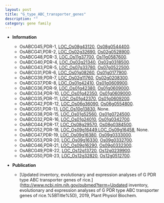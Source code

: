 ```yaml
---
layout: post
title: "G_type_ABC_transporter_genes"
description: ""
category: gene family
---
```


* **Information**  
    + OsABCG45,PDR-1, [LOC_Os08g43120](http://rice.uga.edu/cgi-bin/ORF_infopage.cgi?orf=LOC_Os08g43120), [Os08g0544400](https://rapdb.dna.affrc.go.jp/locus/?name=Os08g0544400).
    + OsABCG41,PDR-2, [LOC_Os02g32690](http://rice.uga.edu/cgi-bin/ORF_infopage.cgi?orf=LOC_Os02g32690), [Os02g0528900](https://rapdb.dna.affrc.go.jp/locus/?name=Os02g0528900).
    + OsABCG48,PDR-3, [LOC_Os11g37700](http://rice.uga.edu/cgi-bin/ORF_infopage.cgi?orf=LOC_Os11g37700), [Os11g0587600](https://rapdb.dna.affrc.go.jp/locus/?name=Os11g0587600).
    + OsABCG40,PDR-4, [LOC_Os02g21340](http://rice.uga.edu/cgi-bin/ORF_infopage.cgi?orf=LOC_Os02g21340), [Os02g0318500](https://rapdb.dna.affrc.go.jp/locus/?name=Os02g0318500).
    + OsABCG43,PDR-5, [LOC_Os07g33780](http://rice.uga.edu/cgi-bin/ORF_infopage.cgi?orf=LOC_Os07g33780), [Os07g0522500](https://rapdb.dna.affrc.go.jp/locus/?name=Os07g0522500).
    + OsABCG31,PDR-6, [LOC_Os01g08260](http://rice.uga.edu/cgi-bin/ORF_infopage.cgi?orf=LOC_Os01g08260), [Os01g0177900](https://rapdb.dna.affrc.go.jp/locus/?name=Os01g0177900).
    + OsABCG39,PDR-7, [LOC_Os02g11760](http://rice.uga.edu/cgi-bin/ORF_infopage.cgi?orf=LOC_Os02g11760), [Os02g0208300](https://rapdb.dna.affrc.go.jp/locus/?name=Os02g0208300).
    + OsABCG37,PDR-8, [LOC_Os01g42410](http://rice.uga.edu/cgi-bin/ORF_infopage.cgi?orf=LOC_Os01g42410), [Os01g0609900](https://rapdb.dna.affrc.go.jp/locus/?name=Os01g0609900).
    + OsABCG36,PDR-9, [LOC_Os01g42380](http://rice.uga.edu/cgi-bin/ORF_infopage.cgi?orf=LOC_Os01g42380), [Os01g0609000](https://rapdb.dna.affrc.go.jp/locus/?name=Os01g0609000).
    + OsABCG34,PDR-10, [LOC_Os01g42350](http://rice.uga.edu/cgi-bin/ORF_infopage.cgi?orf=LOC_Os01g42350), [Os01g0609000](https://rapdb.dna.affrc.go.jp/locus/?name=Os01g0609000).
    + OsABCG35,PDR-11, [LOC_Os01g42370](http://rice.uga.edu/cgi-bin/ORF_infopage.cgi?orf=LOC_Os01g42370), [Os01g0609200](https://rapdb.dna.affrc.go.jp/locus/?name=Os01g0609200).
    + OsABCG42,PDR-12, [LOC_Os06g36090](http://rice.uga.edu/cgi-bin/ORF_infopage.cgi?orf=LOC_Os06g36090), [Os06g0554800](https://rapdb.dna.affrc.go.jp/locus/?name=Os06g0554800).
    + OsABCG51,PDR-13, [LOC_Os10g13830](http://rice.uga.edu/cgi-bin/ORF_infopage.cgi?orf=LOC_Os10g13830), None.
    + OsABCG38,PDR-15, [LOC_Os01g52560](http://rice.uga.edu/cgi-bin/ORF_infopage.cgi?orf=LOC_Os01g52560), [Os01g0724500](https://rapdb.dna.affrc.go.jp/locus/?name=Os01g0724500).
    + OsABCG32,PDR-16, [LOC_Os01g24010](http://rice.uga.edu/cgi-bin/ORF_infopage.cgi?orf=LOC_Os01g24010), [Os01g0342700](https://rapdb.dna.affrc.go.jp/locus/?name=Os01g0342700).
    + OsABCG44,PDR-17, [LOC_Os08g29570](http://rice.uga.edu/cgi-bin/ORF_infopage.cgi?orf=LOC_Os08g29570), [Os08g0384500](https://rapdb.dna.affrc.go.jp/locus/?name=Os08g0384500).
    + OsABCG52,PDR-18, [LOC_Os09g16449](http://rice.uga.edu/cgi-bin/ORF_infopage.cgi?orf=LOC_Os09g16449),[LOC_Os09g16458](http://rice.uga.edu/cgi-bin/ORF_infopage.cgi?orf=LOC_Os09g16458), None.
    + OsABCG47,PDR-19, [LOC_Os09g16380](http://rice.uga.edu/cgi-bin/ORF_infopage.cgi?orf=LOC_Os09g16380), [Os09g0333000](https://rapdb.dna.affrc.go.jp/locus/?name=Os09g0333000).
    + OsABCG53,PDR-20, [LOC_Os09g16330](http://rice.uga.edu/cgi-bin/ORF_infopage.cgi?orf=LOC_Os09g16330), [Os09g0332700](https://rapdb.dna.affrc.go.jp/locus/?name=Os09g0332700).
    + OsABCG46,PDR-21, [LOC_Os09g16290](http://rice.uga.edu/cgi-bin/ORF_infopage.cgi?orf=LOC_Os09g16290), [Os09g0332300](https://rapdb.dna.affrc.go.jp/locus/?name=Os09g0332300).
    + OsABCG49,PDR-22, [LOC_Os12g13720](http://rice.uga.edu/cgi-bin/ORF_infopage.cgi?orf=LOC_Os12g13720), [Os12g0239900](https://rapdb.dna.affrc.go.jp/locus/?name=Os12g0239900).
    + OsABCG50,PDR-23, [LOC_Os12g32820](http://rice.uga.edu/cgi-bin/ORF_infopage.cgi?orf=LOC_Os12g32820), [Os12g0512700](https://rapdb.dna.affrc.go.jp/locus/?name=Os12g0512700).

* **Publication**  
    + [Updated inventory, evolutionary and expression analyses of G PDR type ABC transporter genes of rice.](http://www.ncbi.nlm.nih.gov/pubmed?term=Updated inventory, evolutionary and expression analyses of G PDR type ABC transporter genes of rice.%5BTitle%5D), 2019, Plant Physiol Biochem.


